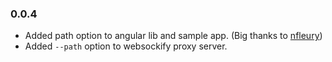 ### 0.0.4
* Added path option to angular lib and sample app. (Big thanks to [nfleury](https://github.com/nfleury))
* Added `--path` option to websockify proxy server.
